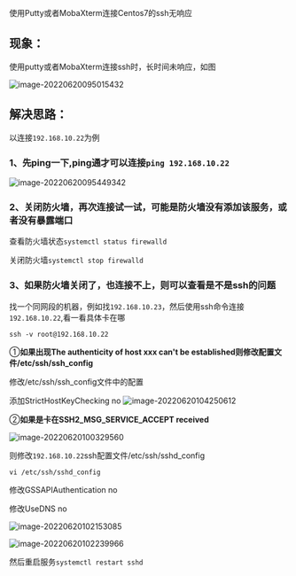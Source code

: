 使用Putty或者MobaXterm连接Centos7的ssh无响应

## 现象：

使用putty或者MobaXterm连接ssh时，长时间未响应，如图

![image-20220620095015432](C:\Users\dell\AppData\Roaming\Typora\typora-user-images\image-20220620095015432.png)

## 解决思路：

以连接`192.168.10.22`为例

### 1、先ping一下,ping通才可以连接`ping 192.168.10.22`

![image-20220620095449342](C:\Users\dell\AppData\Roaming\Typora\typora-user-images\image-20220620095449342.png)

### 2、关闭防火墙，再次连接试一试，可能是防火墙没有添加该服务，或者没有暴露端口

查看防火墙状态`systemctl status firewalld`

关闭防火墙`systemctl stop firewalld`

### 3、如果防火墙关闭了，也连接不上，则可以查看是不是ssh的问题

找一个同网段的机器，例如找`192.168.10.23`，然后使用ssh命令连接`192.168.10.22`,看一看具体卡在哪

```
ssh -v root@192.168.10.22
```

①**如果出现The authenticity of host xxx can't be established则修改配置文件/etc/ssh/ssh_config**

修改/etc/ssh/ssh_config文件中的配置

添加StrictHostKeyChecking no
![image-20220620104250612](C:\Users\dell\AppData\Roaming\Typora\typora-user-images\image-20220620104250612.png)

②**如果是卡在SSH2_MSG_SERVICE_ACCEPT received**

![image-20220620100329560](C:\Users\dell\AppData\Roaming\Typora\typora-user-images\image-20220620100329560.png)

则修改`192.168.10.22`ssh配置文件/etc/ssh/sshd_config

```
vi /etc/ssh/sshd_config
```

修改GSSAPIAuthentication  no

修改UseDNS  no

![image-20220620102153085](C:\Users\dell\AppData\Roaming\Typora\typora-user-images\image-20220620102153085.png)

![image-20220620102239966](C:\Users\dell\AppData\Roaming\Typora\typora-user-images\image-20220620102239966.png)

然后重启服务`systemctl restart sshd`

